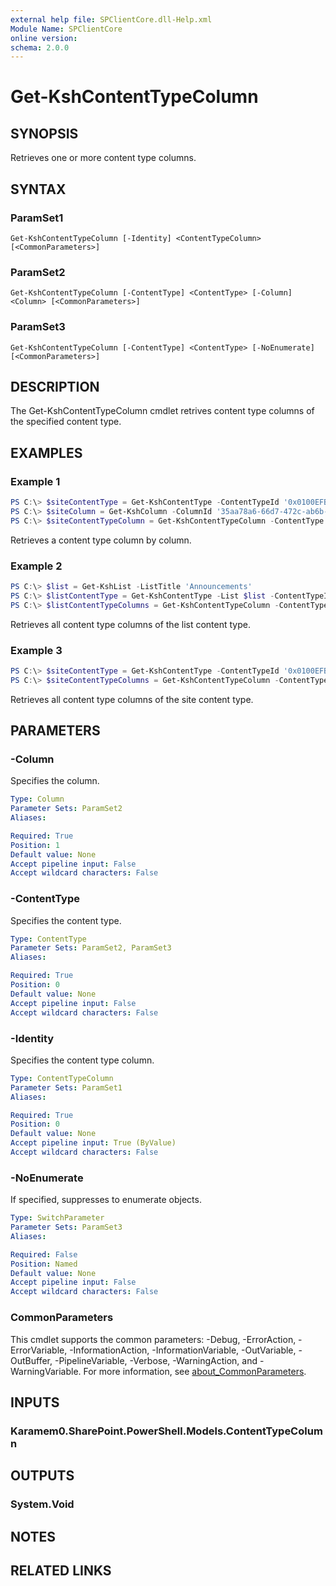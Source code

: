 ```yaml
---
external help file: SPClientCore.dll-Help.xml
Module Name: SPClientCore
online version:
schema: 2.0.0
---
```


# Get-KshContentTypeColumn

## SYNOPSIS
Retrieves one or more content type columns.

## SYNTAX

### ParamSet1
```
Get-KshContentTypeColumn [-Identity] <ContentTypeColumn> [<CommonParameters>]
```

### ParamSet2
```
Get-KshContentTypeColumn [-ContentType] <ContentType> [-Column] <Column> [<CommonParameters>]
```

### ParamSet3
```
Get-KshContentTypeColumn [-ContentType] <ContentType> [-NoEnumerate] [<CommonParameters>]
```

## DESCRIPTION
The Get-KshContentTypeColumn cmdlet retrives content type columns of the specified content type.

## EXAMPLES

### Example 1
```powershell
PS C:\> $siteContentType = Get-KshContentType -ContentTypeId '0x0100EFB1758564C77D448177233D1199B912'
PS C:\> $siteColumn = Get-KshColumn -ColumnId '35aa78a6-66d7-472c-ab6b-d534193842af'
PS C:\> $siteContentTypeColumn = Get-KshContentTypeColumn -ContentType $siteContentType -Column $siteColumn
```

Retrieves a content type column by column.

### Example 2
```powershell
PS C:\> $list = Get-KshList -ListTitle 'Announcements'
PS C:\> $listContentType = Get-KshContentType -List $list -ContentTypeId '0x0100EFB1758564C77D448177233D1199B912000A210B1C5CBC634C849328008B1CC306'
PS C:\> $listContentTypeColumns = Get-KshContentTypeColumn -ContentType $listContentType
```

Retrieves all content type columns of the list content type.

### Example 3
```powershell
PS C:\> $siteContentType = Get-KshContentType -ContentTypeId '0x0100EFB1758564C77D448177233D1199B912'
PS C:\> $siteContentTypeColumns = Get-KshContentTypeColumn -ContentType $siteContentType
```

Retrieves all content type columns of the site content type.

## PARAMETERS

### -Column
Specifies the column.

```yaml
Type: Column
Parameter Sets: ParamSet2
Aliases:

Required: True
Position: 1
Default value: None
Accept pipeline input: False
Accept wildcard characters: False
```

### -ContentType
Specifies the content type.

```yaml
Type: ContentType
Parameter Sets: ParamSet2, ParamSet3
Aliases:

Required: True
Position: 0
Default value: None
Accept pipeline input: False
Accept wildcard characters: False
```

### -Identity
Specifies the content type column.

```yaml
Type: ContentTypeColumn
Parameter Sets: ParamSet1
Aliases:

Required: True
Position: 0
Default value: None
Accept pipeline input: True (ByValue)
Accept wildcard characters: False
```

### -NoEnumerate
If specified, suppresses to enumerate objects.

```yaml
Type: SwitchParameter
Parameter Sets: ParamSet3
Aliases:

Required: False
Position: Named
Default value: None
Accept pipeline input: False
Accept wildcard characters: False
```

### CommonParameters
This cmdlet supports the common parameters: -Debug, -ErrorAction, -ErrorVariable, -InformationAction, -InformationVariable, -OutVariable, -OutBuffer, -PipelineVariable, -Verbose, -WarningAction, and -WarningVariable. For more information, see [about_CommonParameters](http://go.microsoft.com/fwlink/?LinkID=113216).

## INPUTS

### Karamem0.SharePoint.PowerShell.Models.ContentTypeColumn

## OUTPUTS

### System.Void

## NOTES

## RELATED LINKS
